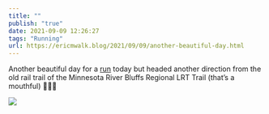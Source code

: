 ```yaml
---
title: ""
publish: "true"
date: 2021-09-09 12:26:27
tags: "Running"
url: https://ericmwalk.blog/2021/09/09/another-beautiful-day.html
---
```


Another beautiful day for a [run](https://www.strava.com/activities/5932347851) today but headed another direction from the old rail trail of the Minnesota River Bluffs Regional LRT Trail (that’s a mouthful) 🏃🏻‍♂️


![](https://ericmwalk.blog/uploads/2021/9adcae1fba.jpg)